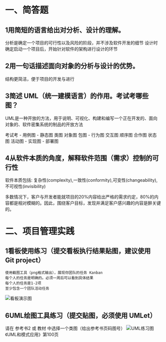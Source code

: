 # 一、简答题

## 1用简短的语言给出对分析、设计的理解。

分析是确定一个项目的可行性以及风险的阶段，并不涉及软件开发的细节
设计时确定启动一个项目后，开始针对软件的架构进行设计的环节

## 2用一句话描述面向对象的分析与设计的优势。
结构更简洁，便于项目的开发与进行

## 3简述 UML（统一建模语言）的作用。考试考哪些图？
UML是一种开放的方法，用于说明、可视化、构建和编写一个正在开发的、面向对象的、软件密集系统的制品的开放方法

考试考
	- 用例图
	- 静态图
			类图
			对象图
			包图
	- 行为图
			交互图
				 顺序图
				 合作图
			状态图
			活动图
	- 实现图
	- 部署图

## 4从软件本质的角度，解释软件范围（需求）控制的可行性

软件本质包括:
复杂性(complexity),一致性(conformity),可变性(changeability),不可视性(invisibility)

多数情况下，客户与开发者能就项目的20%内容给出严格的需求约定，80%的内容都是相对模糊的。因此，围绕客户目标，发现并满足客户感兴趣的内容是醉关键的。





# 二、项目管理实践

## 1看板使用练习（提交看板执行结果贴图，建议使用 Git project）
	使用截图工具（png格式输出），展现你团队的任务 Kanban
	每个人的任务是明确的。必须一周后可以看到具体结果
	每个人的任务是1-2项
	至少包含一个团队活动任务
![看板演示图](./kanban.png "看表演示图")

## 6UML绘图工具练习（提交贴图，必须使用 UMLet）
请在 参考书2 或 教材 中选择一个类图（给出参考书页码图号）
![UML练习图](./umlet.png "umlet练习图")
《UML和模式应用》第100页 
